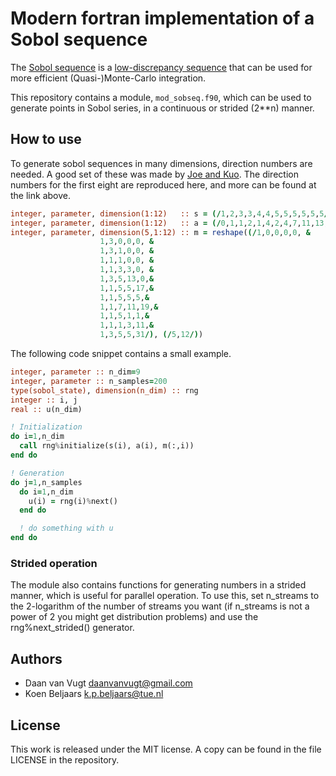 # Modern fortran implementation of a Sobol sequence

The [Sobol sequence](https://en.wikipedia.org/wiki/Sobol_sequence) is a [low-discrepancy sequence](https://en.wikipedia.org/wiki/Low-discrepancy_sequence) that can be used for more efficient (Quasi-)Monte-Carlo integration.

This repository contains a module, `mod_sobseq.f90`, which can be used to generate points in Sobol series, in a continuous or strided (2**n) manner.

## How to use
To generate sobol sequences in many dimensions, direction numbers are needed.
A good set of these was made by [Joe and Kuo](http://web.maths.unsw.edu.au/~fkuo/sobol/).
The direction numbers for the first eight are reproduced here, and more can be found at the link above.
```fortran
integer, parameter, dimension(1:12)   :: s = (/1,2,3,3,4,4,5,5,5,5,5,5/)
integer, parameter, dimension(1:12)   :: a = (/0,1,1,2,1,4,2,4,7,11,13,14/)
integer, parameter, dimension(5,1:12) :: m = reshape((/1,0,0,0,0, &
					1,3,0,0,0, &
					1,3,1,0,0, &
					1,1,1,0,0, &
					1,1,3,3,0, &
					1,3,5,13,0,&
					1,1,5,5,17,&
					1,1,5,5,5,&
					1,1,7,11,19,&
					1,1,5,1,1,&
					1,1,1,3,11,&
					1,3,5,5,31/), (/5,12/))
```

The following code snippet contains a small example.
```fortran
integer, parameter :: n_dim=9
integer, parameter :: n_samples=200
type(sobol_state), dimension(n_dim) :: rng
integer :: i, j
real :: u(n_dim)

! Initialization
do i=1,n_dim
  call rng%initialize(s(i), a(i), m(:,i))
end do

! Generation
do j=1,n_samples
  do i=1,n_dim
    u(i) = rng(i)%next()
  end do

  ! do something with u
end do
```


### Strided operation
The module also contains functions for generating numbers in a strided manner, which is useful for parallel operation.
To use this, set n_streams to the 2-logarithm of the number of streams you want (if n_streams is not a power of 2 you might get distribution problems)
and use the rng%next_strided() generator.


## Authors

* Daan van Vugt <daanvanvugt@gmail.com>
* Koen Beljaars <k.p.beljaars@tue.nl>

## License
This work is released under the MIT license. A copy can be found in the file LICENSE in the repository.
